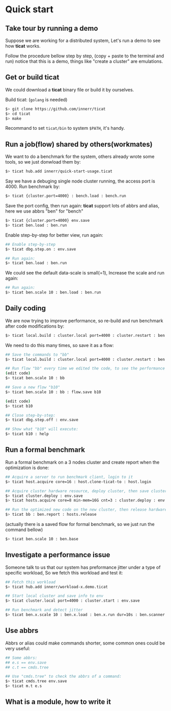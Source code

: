 # Quick start

## Take tour by running a demo
Suppose we are working for a distributed system,
Let's run a demo to see how **ticat** works.

Follow the procedure bellow step by step, (copy + paste to the terminal and run)
notice that this is a demo, things like "create a cluster" are emulations.

## Get or build ticat
We could download a **ticat** binary file or build it by ourselves.

Build ticat: (`golang` is needed)
```bash
$> git clone https://github.com/innerr/ticat
$> cd ticat
$> make
```

Recommand to set `ticat/bin` to system `$PATH`, it's handy.

## Run a job(flow) shared by others(workmates)
We want to do a benchmark for the system,
others already wrote some tools, so we just donwload them by:
```bash
$> ticat hub.add innerr/quick-start-usage.ticat
```

Say we have a debuging single node cluster running, the access port is 4000.
Run benchmark by:
```bash
$> ticat {cluster.port=4000} : bench.load : bench.run
```

Save the port config, then run again:
**ticat** support lots of abbrs and alias, here we use abbrs "ben" for "bench"
```bash
$> ticat {cluster.port=4000} env.save
$> ticat ben.load : ben.run
```

Enable step-by-step for better view, run again:
```bash
## Enable step-by-step
$> ticat dbg.step.on : env.save

## Run again:
$> ticat ben.load : ben.run
```

We could see the default data-scale is small(=1),
Increase the scale and run again:
```bash
## Run again:
$> ticat ben.scale 10 : ben.load : ben.run
```

## Daily coding
We are now trying to improve performance,
so re-build and run benchmark after code modifications by:
```bash
$> ticat local.build : cluster.local port=4000 : cluster.restart : ben.scale 10 : ben.load : ben.run
```

We need to do this many times, so save it as a flow:
```bash
## Save the commands to "bb"
$> ticat local.build : cluster.local port=4000 : cluster.restart : ben.load : ben.run

## Run flow "bb" every time we edited the code, to see the performance improvement
(edit code)
$> ticat ben.scale 10 : bb

## Save a new flow "b10"
$> ticat ben.scale 10 : bb : flow.save b10

(edit code)
$> ticat b10

## Close step-by-step:
$> ticat dbg.step.off : env.save

## Show what "b10" will execute:
$> ticat b10 : help
```

## Run a formal benchmark
Run a formal benchmark on a 3 nodes cluster and create report when the optimization is done:
```bash
## Acquire a server to run benchmark client, login to it
$> ticat host.acquire core=16 : host.clone-ticat-to : host.login

## Acquire cluster hardware resource, deploy cluster, then save cluster info
$> ticat cluster.deploy : env.save
$> ticat hosts.acquire core=8 min-mem=16G cnt=3 : cluster.deploy : env.save

## Run the optimized new code on the new cluster, then release hardware resource
$> ticat bb : ben.report : hosts.release
```
(actually there is a saved flow for formal benchmark, so we just run the command bellow)
```bash
$> ticat ben.scale 10 : ben.base
```

## Investigate a performance issue
Someone talk to us that our system has preformance jitter under a type of specific workload,
So we fetch this workload and test it:
```bash
## Fetch this workload
$> ticat hub.add innerr/workload-x.demo.ticat

## Start local cluster and save info to env
$> ticat cluster.local port=4000 : cluster.start : env.save

## Run benchmark and detect jitter
$> ticat ben.x.scale 10 : ben.x.load : ben.x.run dur=10s : ben.scanner.jitter
```

## Use abbrs
Abbrs or alias could make commands shorter, some common ones could be very useful:
```bash
## Some abbrs:
## e.s == env.save
## c.t == cmds.tree

## Use "cmds.tree" to check the abbrs of a command:
$> ticat cmds.tree env.save
$> ticat m.t e.s
```

## What is a module, how to write it

